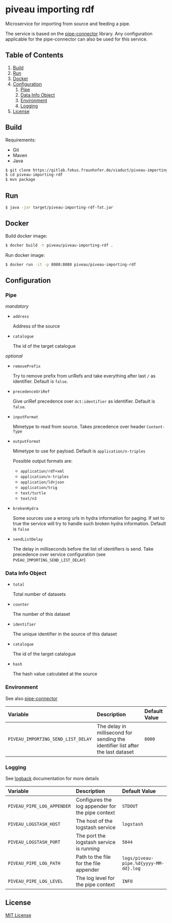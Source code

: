 # piveau importing rdf
Microservice for importing from source and feeding a pipe.

The service is based on the [pipe-connector](https://gitlab.fokus.fraunhofer.de/viaduct/pipe-connector) library. Any configuration applicable for the pipe-connector can also be used for this service.

## Table of Contents
1. [Build](#build)
1. [Run](#run)
1. [Docker](#docker)
1. [Configuration](#configuration)
    1. [Pipe](#pipe)
    1. [Data Info Object](#data-info-object)
    1. [Environment](#environment)
    1. [Logging](#logging)
1. [License](#license)

## Build
Requirements:
 * Git
 * Maven
 * Java

```bash
$ git clone https://gitlab.fokus.fraunhofer.de/viaduct/piveau-importing-rdf.git
$ cd piveau-importing-rdf
$ mvn package
```

## Run

```bash
$ java -jar target/piveau-importing-rdf-fat.jar
```

## Docker

Build docker image:

```bash
$ docker build -t piveau/piveau-importing-rdf .
```

Run docker image:

```bash
$ docker run -it -p 8080:8080 piveau/piveau-importing-rdf
```

## Configuration

### Pipe

_mandatory_

* `address` 

    Address of the source

* `catalogue`

    The id of the target catalogue

_optional_

* `removePrefix`

    Try to remove prefix from uriRefs and take everything after last `/` as identifier. Default is `false`.

* `precedenceUriRef`

    Give uriRef precedence over `dct:identifier` as identifier. Default is `false`.

* `inputFormat` 
    
    Mimetype to read from source. Takes precedence over header `Content-Type`

* `outputFormat` 
    
    Mimetype to use for payload. Default is `application/n-triples`

    Possible output formats are:

     * `application/rdf+xml`
     * `application/n-triples`
     * `application/ld+json`
     * `application/trig`
     * `text/turtle`
     * `text/n3`

* `brokenHydra`
    
    Some sources use a wrong urls in hydra information for paging. If set to true the service will try to handle such broken hydra information. Default is `false`
 
* `sendListDelay`

    The delay in milliseconds before the list of identifiers is send. Take precedence over service configuration (see `PVEAU_IMPORTING_SEND_LIST_DELAY`)

### Data Info Object

* `total` 

    Total number of datasets

* `counter` 

    The number of this dataset

* `identifier` 

    The unique identifier in the source of this dataset

* `catalogue`

    The id of the target catalogue

* `hash` 

    The hash value calculated at the source

### Environment
See also [pipe-connector](https://gitlab.fokus.fraunhofer.de/viaduct/pipe-connector)

| Variable| Description | Default Value |
| :--- | :--- | :--- |
| `PIVEAU_IMPORTING_SEND_LIST_DELAY` | The delay in millisecond for sending the identifier list after the last dataset | `8000` |

### Logging
See [logback](https://logback.qos.ch/documentation.html) documentation for more details

| Variable| Description | Default Value |
| :--- | :--- | :--- |
| `PIVEAU_PIPE_LOG_APPENDER` | Configures the log appender for the pipe context | `STDOUT` |
| `PIVEAU_LOGSTASH_HOST`            | The host of the logstash service | `logstash` |
| `PIVEAU_LOGSTASH_PORT`            | The port the logstash service is running | `5044` |
| `PIVEAU_PIPE_LOG_PATH`     | Path to the file for the file appender | `logs/piveau-pipe.%d{yyyy-MM-dd}.log` |
| `PIVEAU_PIPE_LOG_LEVEL`    | The log level for the pipe context | `INFO` |

## License

[MIT License](LICENSE.md)
